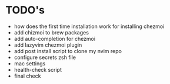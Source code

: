 # TODO's

- how does the first time installation work for installing chezmoi
- add chizmoi to brew packages
- add auto-completion for chezmoi
- add lazyvim chezmoi plugin
- add post install script to clone my nvim repo
- configure secrets zsh file
- mac settings
- health-check script
- final check
